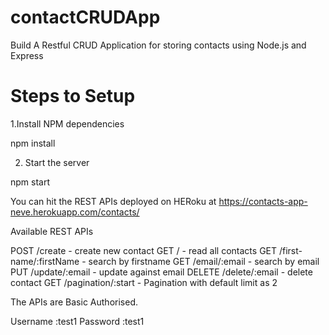 # contactCRUDApp
Build A Restful CRUD Application for storing contacts using Node.js and Express

Steps to Setup
======
1.Install NPM dependencies

npm install

2. Start the server

npm start


You can hit the REST APIs deployed on HERoku at https://contacts-app-neve.herokuapp.com/contacts/

Available REST APIs

POST /create - create new contact
GET / - read all contacts
GET /first-name/:firstName - search by firstname
GET /email/:email - search by email
PUT /update/:email - update against email
DELETE /delete/:email - delete contact
GET /pagination/:start - Pagination with default limit as 2

The APIs are Basic Authorised.

Username :test1
Password :test1
